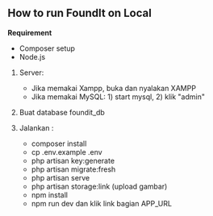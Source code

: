 How to run FoundIt on Local
---
**Requirement**
- Composer setup
- Node.js

1.  Server:
    - Jika memakai Xampp, buka dan nyalakan XAMPP
    - Jika memakai MySQL: 1) start mysql, 2) klik "admin"

2.  Buat database foundit_db
3.  Jalankan :
    - composer install
    - cp .env.example .env
    - php artisan key:generate 
    - php artisan migrate:fresh
    - php artisan serve
    - php artisan storage:link (upload gambar)
    - npm install
    - npm run dev dan klik link bagian APP_URL
